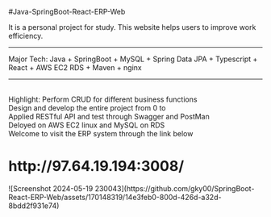 #Java-SpringBoot-React-ERP-Web

It is a personal project for study. This website helps users to improve work efficiency.
<hr>
Major Tech: 
Java + SpringBoot + MySQL + Spring Data JPA + Typescript + React + AWS EC2 RDS + Maven + nginx
<hr>
<br>
Highlight:
Perform CRUD for different business functions<br>
Design and develop the entire project from 0 to <br>
Applied RESTful API and test through Swagger and PostMan<br>
Deloyed on AWS EC2 linux and MySQL on RDS<br>
Welcome to visit the ERP system through the link below <br>
<h1>http://97.64.19.194:3008/</h1>
![Screenshot 2024-05-19 230043](https://github.com/gky00/SpringBoot-React-ERP-Web/assets/170148319/14e3feb0-800d-426d-a32d-8bdd2f931e74)
